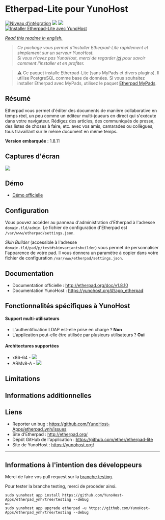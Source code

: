 # Etherpad-Lite pour YunoHost

[![Niveau d'intégration](https://dash.yunohost.org/integration/etherpad.svg)](https://dash.yunohost.org/appci/app/etherpad) ![](https://ci-apps.yunohost.org/ci/badges/etherpad.status.svg) ![](https://ci-apps.yunohost.org/ci/badges/etherpad.maintain.svg)  
[![Installer Etherpad-Lite avec YunoHost](https://install-app.yunohost.org/install-with-yunohost.svg)](https://install-app.yunohost.org/?app=etherpad)

*[Read this readme in english.](./README.md)*

> *Ce package vous permet d'installer Etherpad-Lite rapidement et simplement sur un serveur YunoHost.  
Si vous n'avez pas YunoHost, merci de regarder [ici](https://yunohost.org/#/install_fr) pour savoir comment l'installer et en profiter.*

> :warning: Ce paquet installe Etherpad-Lite (sans MyPads et divers plugins). Il utilise PostgreSQL comme base de données.
> Si vous souhaitez installer Etherpad avec MyPads, utilisez le paquet [Etherpad MyPads](https://github.com/YunoHost-Apps/etherpad_mypads_ynh).

## Résumé
Etherpad vous permet d'éditer des documents de manière collaborative en temps réel, un peu comme un éditeur multi-joueurs en direct qui s'exécute dans votre navigateur. Rédigez des articles, des communiqués de presse, des listes de choses à faire, etc. avec vos amis, camarades ou collègues, tous travaillant sur le même document en même temps.

**Version embarquée :** 1.8.11

## Captures d'écran

![](https://etherpad.org/img/etherpad_demo.gif)

## Démo

* [Démo officielle](https://video.etherpad.com/)

## Configuration

Vous pouvez accéder au panneau d'administration d'Etherpad à l'adresse `domain.tld/admin`. Le fichier de configuration d'Etherpad est `/var/www/etherpad/settings.json`.

*Skin Builder* (accessible à l'adresse `domain.tld/pad/p/test#skinvariantsbuilder`) vous permet de personnaliser l'apparence de votre pad. Il vous donnera un paramètre à copier dans votre fichier de configuration `/var/www/etherpad/settings.json`.

## Documentation

 * Documentation officielle : http://etherpad.org/doc/v1.8.10
 * Documentation YunoHost : https://yunohost.org/#/app_etherpad

## Fonctionnalités spécifiques à YunoHost

#### Support multi-utilisateurs

 * L'authentification LDAP est-elle prise en charge ? **Non**
 * L'application peut-elle être utilisée par plusieurs utilisateurs ? **Oui**

#### Architectures supportées

* x86-64 - [![](https://ci-apps.yunohost.org/ci/logs/etherpad%20%28Apps%29.svg)](https://ci-apps.yunohost.org/ci/apps/etherpad/)
* ARMv8-A - [![](https://ci-apps-arm.yunohost.org/ci/logs/etherpad%20%28Apps%29.svg)](https://ci-apps-arm.yunohost.org/ci/apps/etherpad/)

## Limitations

## Informations additionnelles

## Liens

 * Reporter un bug : https://github.com/YunoHost-Apps/etherpad_ynh/issues
 * Site d'Etherpad : http://etherpad.org/
 * Dépôt GitHub de l'application : https://github.com/ether/etherpad-lite
 * Site de YunoHost : https://yunohost.org/

---

## Informations à l'intention des développeurs

Merci de faire vos pull request sur la [branche testing](https://github.com/YunoHost-Apps/etherpad_ynh/tree/testing).

Pour tester la branche testing, merci de procéder ainsi.
```
sudo yunohost app install https://github.com/YunoHost-Apps/etherpad_ynh/tree/testing --debug
ou
sudo yunohost app upgrade etherpad -u https://github.com/YunoHost-Apps/etherpad_ynh/tree/testing --debug
```
